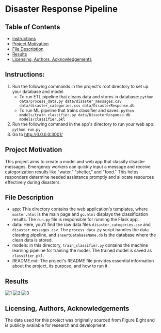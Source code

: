 # Disaster Response Pipeline

## Table of Contents
- [Instructions](#Instructions)
- [Project Motivation](#Project-Motivation)
- [File Description](#File-Description)
- [Results](#Results)
- [Licensing, Authors, Acknowledgements](#Licensing-Authors-Acknowledgements)

## Instructions:
1. Run the following commands in the project's root directory to set up your database and model.
    - To run ETL pipeline that cleans data and stores in database: `python data/process_data.py data/disaster_messages.csv data/disaster_categories.csv data/DisasterResponse.db`
    - To run ML pipeline that trains classifier and saves: `python models/train_classifier.py data/DisasterResponse.db models/classifier.pkl`
2. Run the following command in the app's directory to run your web app: `python run.py`
3. Go to http://0.0.0.0:3001/

## Project Motivation
This project aims to create a model and web app that classify disaster messages. Emergency workers can quickly input a message and receive categorization results like "water," "shelter," and "food." This helps responders determine needed assistance promptly and allocate resources effectively during disasters.

## File Description
- app: This directory contains the web application's templates, where `master.html` is the main page and `go.html` displays the classification results. The `run.py` file is responsible for running the Flask app.
- data: Here, you'll find the raw data files `disaster_categories.csv` and `disaster_messages.csv`. The `process_data.py` script handles the data cleaning pipeline, and `InsertDatabaseName.db` is the database where the clean data is stored.
- models: In this directory, `train_classifier.py` contains the machine learning pipeline for training the model. The trained model is saved as `classifier.pkl`.
- README.md: The project's README file provides essential information about the project, its purpose, and how to run it.

## Results
![1](https://github.com/AlThorman/Disaster-Response-Pipeline/assets/33887084/6d6a313a-5b3b-4743-9bf3-1e68874fc433.png)
![2](https://github.com/AlThorman/Disaster-Response-Pipeline/assets/33887084/aa74063f-01a9-4d7e-9306-568709c8038a.png)
![3](https://github.com/AlThorman/Disaster-Response-Pipeline/assets/33887084/f392a76d-3777-4316-83b2-bee33851f994.png)

## Licensing, Authors, Acknowledgements
The data used for this project was originally sourced from Figure Eight and is publicly available for research and development.
